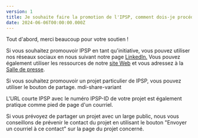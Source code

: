 ```yaml
---
version: 1
title: Je souhaite faire la promotion de l'IPSP, comment dois-je procéder ?
date: 2024-06-06T00:00:00.000Z
---
```

Tout d'abord, merci beaucoup pour votre soutien !

Si vous souhaitez promouvoir IPSP en tant qu'initiative, vous pouvez utiliser nos réseaux sociaux en nous suivant notre page [LinkedIn.](https://www.linkedin.com/company/international-panel-on-social-progress-ipsp) Vous pouvez également utiliser les ressources de notre [site Web](https://www.ipsp.org/) et vous adressez à la [Salle de presse](https://IP4SP.org/press_room).

Si vous souhaitez promouvoir un projet particulier de IPSP, vous pouvez utiliser le bouton de partage. <v-avatar color="primary" size="24"><v-icon dark small> mdi-share-variant </v-icon> </v-avatar>

L'URL courte IPSP avec le numéro IPSP-ID de votre projet est également pratique comme pied de page d'un courriel.

Si vous prévoyez de partager un projet avec un large public, nous vous conseillons de prévenir le contact du projet en utilisant le bouton "Envoyer un courriel à ce contact" sur la page du projet concerné.
